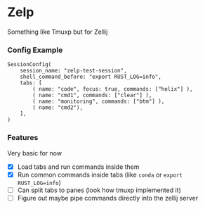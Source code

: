 # Zelp

Something like Tmuxp but for Zellij 

### Config Example

```
SessionConfig(
    session_name: "zelp-test-session",
    shell_command_before: "export RUST_LOG=info",
    tabs: [
        ( name: "code", focus: true, commands: ["helix"] ),
        ( name: "cmd1", commands: ["clear"] ),
        ( name: "monitoring", commands: ["btm"] ),
        ( name: "cmd2"),
    ],
)
```

### Features

Very basic for now

- [x] Load tabs and run commands inside them
- [x] Run common commands inside tabs (like `conda` or `export RUST_LOG=info`)
- [ ] Can split tabs to panes (look how tmuxp implemented it)
- [ ] Figure out maybe pipe commands directly into the zellij server
